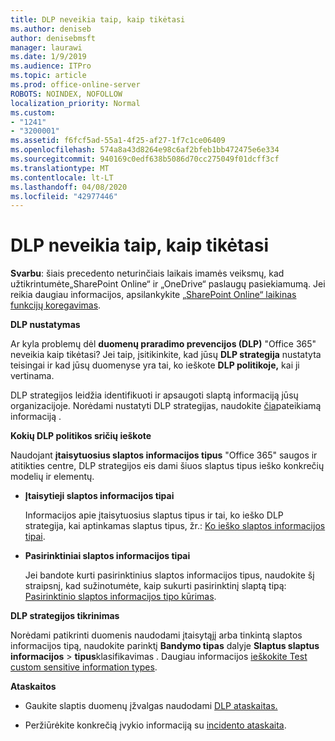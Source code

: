 ```yaml
---
title: DLP neveikia taip, kaip tikėtasi
ms.author: deniseb
author: denisebmsft
manager: laurawi
ms.date: 1/9/2019
ms.audience: ITPro
ms.topic: article
ms.prod: office-online-server
ROBOTS: NOINDEX, NOFOLLOW
localization_priority: Normal
ms.custom:
- "1241"
- "3200001"
ms.assetid: f6fcf5ad-55a1-4f25-af27-1f7c1ce06409
ms.openlocfilehash: 574a8a43d8264e98c6af2bfeb1bb472475e6e334
ms.sourcegitcommit: 940169c0edf638b5086d70cc275049f01dcff3cf
ms.translationtype: MT
ms.contentlocale: lt-LT
ms.lasthandoff: 04/08/2020
ms.locfileid: "42977446"
---
```

# <a name="dlp-not-working-as-expected"></a>DLP neveikia taip, kaip tikėtasi

**Svarbu**: šiais precedento neturinčiais laikais imamės veiksmų, kad užtikrintumėte„SharePoint Online“ ir „OneDrive“ paslaugų pasiekiamumą. Jei reikia daugiau informacijos, apsilankykite [„SharePoint Online“ laikinas funkcijų koregavimas](https://aka.ms/ODSPAdjustments).

 **DLP nustatymas**

Ar kyla problemų dėl **duomenų praradimo prevencijos (DLP)** "Office 365" neveikia kaip tikėtasi? Jei taip, įsitikinkite, kad jūsų **DLP strategija** nustatyta teisingai ir kad jūsų duomenyse yra tai, ko ieškote **DLP politikoje,** kai ji vertinama.
  
DLP strategijos leidžia identifikuoti ir apsaugoti slaptą informaciją jūsų organizacijoje. Norėdami nustatyti DLP strategijas, naudokite [čia](https://docs.microsoft.com/office365/securitycompliance/prevent-data-loss#set-up-dlp)pateikiamą informaciją .
  
 **Kokių DLP politikos sričių ieškote**
  
Naudojant **įtaisytuosius slaptos informacijos tipus** "Office 365" saugos ir atitikties centre, DLP strategijos eis dami šiuos slaptus tipus ieško konkrečių modelių ir elementų.
  
- **Įtaisytieji slaptos informacijos tipai**

    Informacijos apie įtaisytuosius slaptus tipus ir tai, ko ieško DLP strategija, kai aptinkamas slaptus tipus, žr.: [Ko ieško slaptos informacijos tipai](https://docs.microsoft.com/office365/securitycompliance/what-the-sensitive-information-types-look-for).

- **Pasirinktiniai slaptos informacijos tipai**

    Jei bandote kurti pasirinktinius slaptos informacijos tipus, naudokite šį straipsnį, kad sužinotumėte, kaip sukurti pasirinktinį slaptą tipą: [Pasirinktinio slaptos informacijos tipo kūrimas](https://docs.microsoft.com/office365/securitycompliance/create-a-custom-sensitive-information-type).

**DLP strategijos tikrinimas**

Norėdami patikrinti duomenis naudodami įtaisytąjį arba tinkintą slaptos informacijos tipą, naudokite parinktį **Bandymo tipas** dalyje **Slaptus slaptus informacijos** > **tipus**klasifikavimas . Daugiau informacijos [ieškokite Test custom sensitive information types](https://docs.microsoft.com/office365/securitycompliance/create-a-custom-sensitive-information-type#test-custom-sensitive-information-types-in-the-security--compliance-center).

 **Ataskaitos**
  
- Gaukite slaptis duomenų įžvalgas naudodami [DLP ataskaitas.](https://docs.microsoft.com/office365/securitycompliance/data-loss-prevention-policies#dlp-reports)

- Peržiūrėkite konkrečią įvykio informaciją su [incidento ataskaita](https://docs.microsoft.com/office365/securitycompliance/data-loss-prevention-policies#incident-reports).
